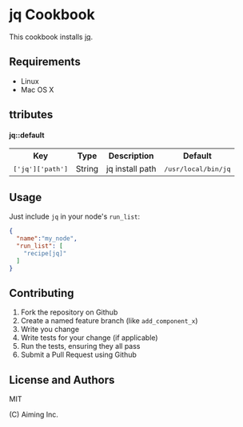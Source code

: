 jq Cookbook
===========

This cookbook installs [jq](http://stedolan.github.io/jq/).

Requirements
------------

- Linux
- Mac OS X

ttributes
----------

#### jq::default

<table>
  <tr>
    <th>Key</th>
    <th>Type</th>
    <th>Description</th>
    <th>Default</th>
  </tr>
  <tr>
    <td><tt>['jq']['path']</tt></td>
    <td>String</td>
    <td>jq install path</td>
    <td><tt>/usr/local/bin/jq</tt></td>
  </tr>
</table>

Usage
-----

Just include `jq` in your node's `run_list`:

```json
{
  "name":"my_node",
  "run_list": [
    "recipe[jq]"
  ]
}
```

Contributing
------------

1. Fork the repository on Github
2. Create a named feature branch (like `add_component_x`)
3. Write you change
4. Write tests for your change (if applicable)
5. Run the tests, ensuring they all pass
6. Submit a Pull Request using Github

License and Authors
-------------------

MIT

(C) Aiming Inc.

